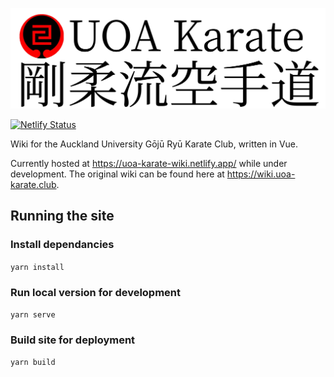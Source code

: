 ![logo](img/logo-wide.png)

[![Netlify Status](https://api.netlify.com/api/v1/badges/aceaeaf3-4d8a-4aee-9e36-7bfa41b07e5f/deploy-status)](https://app.netlify.com/sites/uoa-karate/deploys)

Wiki for the Auckland University Gōjū Ryū Karate Club, written in Vue.

Currently hosted at https://uoa-karate-wiki.netlify.app/ while under development. The original wiki can be found here at https://wiki.uoa-karate.club.

## Running the site

### Install dependancies

`yarn install`

### Run local version for development

`yarn serve`

### Build site for deployment

`yarn build`
